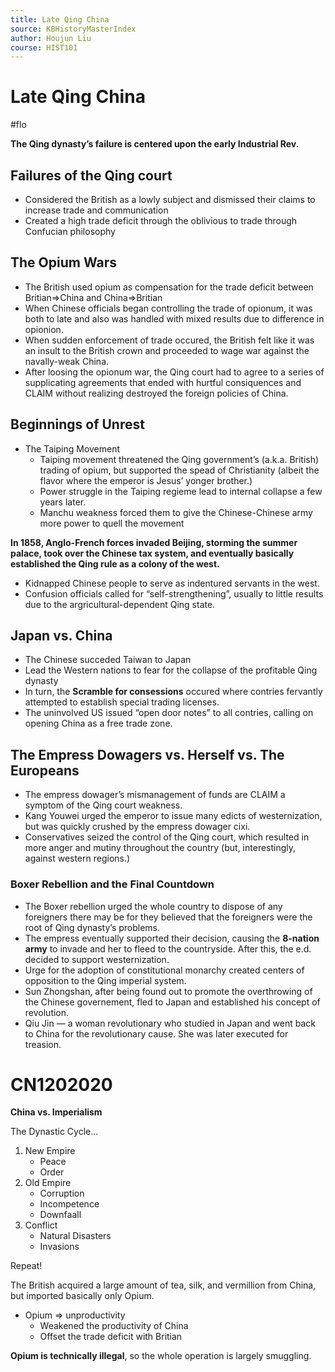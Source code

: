 ```yaml
---
title: Late Qing China
source: KBHistoryMasterIndex
author: Houjun Liu
course: HIST101
---
```


# Late Qing China
#flo

**The Qing dynasty’s failure is centered upon the early Industrial Rev.**

## Failures of the Qing court
* Considered the British as a lowly subject and dismissed their claims to increase trade and communication
* Created a high trade deficit through the oblivious to trade through Confucian philosophy

## The Opium Wars
* The British used opium as compensation for the trade deficit between Britian=>China and China=>Britian
* When Chinese officials began controlling the trade of opionum, it was both to late and also was handled with mixed results due to difference in opionion.
* When sudden enforcement of trade occured, the British felt like it was an insult to the British crown and proceeded to wage war against the navally-weak China.
* After loosing the opionum war, the Qing court had to agree to a series of supplicating agreements that ended with hurtful consiquences and CLAIM without realizing destroyed the foreign policies of China.

## Beginnings of Unrest
* The Taiping Movement
	* Taiping movement threatened the Qing government’s (a.k.a. British) trading of opium, but supported the spead of Christianity (albeit the flavor where the emperor is Jesus’ yonger brother.)
	* Power struggle in the Taiping regieme lead to internal collapse a few years later.
	* Manchu weakness forced them to give the Chinese-Chinese army more power to quell the movement
	
**In 1858, Anglo-French forces invaded Beijing, storming the summer palace, took over the Chinese tax system, and eventually basically established the Qing rule as a colony of the west.**

* Kidnapped Chinese people to serve as indentured servants in the west.
* Confusion officials called for “self-strengthening”, usually to little results due to the argricultural-dependent Qing state.

## Japan vs. China
* The Chinese succeded Taiwan to Japan 
* Lead the Western nations to fear for the collapse of the profitable Qing dynasty
* In turn, the **Scramble for consessions** occured where contries fervantly attempted to establish special trading licenses.
* The uninvolved US issued “open door notes” to all contries, calling on opening China as a free trade zone.
	
## The Empress Dowagers vs. Herself vs. The Europeans
* The empress dowager’s mismanagement of funds are CLAIM a symptom of the Qing court weakness.
* Kang Youwei urged the emperor to issue many edicts of westernization, but was quickly crushed by the empress dowager cixi.
* Conservatives seized the control of the Qing court, which resulted in more anger and mutiny throughout the country (but, interestingly, against western regions.)

### Boxer Rebellion and the Final Countdown
* The Boxer rebellion urged the whole country to dispose of any foreigners there may be for they believed that the foreigners were the root of Qing dynasty’s problems. 
* The empress eventually supported their decision, causing the **8-nation army** to invade and her to fleed to the countryside. After this, the e.d. decided to support westernization.
* Urge for the adoption of constitutional monarchy created centers of opposition to the Qing imperial system.
* Sun Zhongshan, after being found out to promote the overthrowing of the Chinese governement, fled to Japan and established his concept of revolution.
* Qiu Jin — a woman revolutionary who studied in Japan and went back to China for the revolutionary cause. She was later executed for treasion.


# CN1202020
**China vs. Imperialism**

The Dynastic Cycle...

1. New Empire
	* Peace
	* Order
2. Old Empire
	* Corruption
	* Incompetence
	* Downfaall
3. Conflict
	* Natural Disasters
	* Invasions

Repeat!

The British acquired a large amount of tea, silk, and vermillion from China, but imported basically only Opium.

* Opium => unproductivity
	* Weakened the productivity of China
	* Offset the trade deficit with Britian

**Opium is technically illegal**, so the whole operation is largely smuggling.

